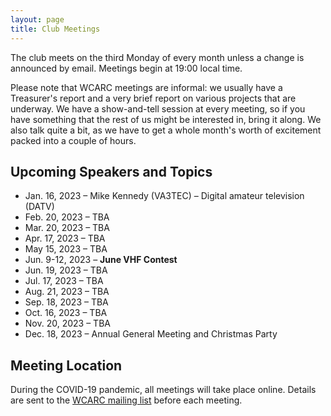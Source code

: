 ```yaml
---
layout: page
title: Club Meetings
---
```


The club meets on the third Monday of every month unless a change is
announced by email. Meetings begin at 19:00 local time.

Please note that WCARC meetings are informal: we usually have a
Treasurer's report and a very brief report on various projects that are
underway. We have a show-and-tell session at every meeting, so if you have
something that the rest of us might be interested in, bring it along. We also
talk quite a bit, as we have to get a whole month's worth of excitement packed
into a couple of hours.

## Upcoming Speakers and Topics

* Jan. 16, 2023 – Mike Kennedy (VA3TEC) – Digital amateur television (DATV)
* Feb. 20, 2023 – TBA
* Mar. 20, 2023 – TBA
* Apr. 17, 2023 – TBA
* May 15, 2023 – TBA
* Jun. 9-12, 2023 – **June VHF Contest**
* Jun. 19, 2023 – TBA
* Jul. 17, 2023 – TBA
* Aug. 21, 2023 – TBA
* Sep. 18, 2023 – TBA
* Oct. 16, 2023 – TBA
* Nov. 20, 2023 – TBA
* Dec. 18, 2023 – Annual General Meeting and Christmas Party

## Meeting Location

During the COVID-19 pandemic, all meetings will take place online. Details are
sent to the [WCARC mailing list](https://groups.io/g/wcclist/topics) before each
meeting.
